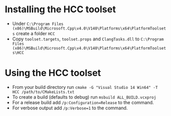 Installing the HCC toolset
==============================
- Under `C:\Program Files (x86)\MSBuild\Microsoft.Cpp\v4.0\V140\Platforms\x64\PlatformToolsets` create a folder `HCC`
- Copy `toolset.targets`, `toolset.props` and `ClangTasks.dll` to `C:\Program Files (x86)\MSBuild\Microsoft.Cpp\v4.0\V140\Platforms\x64\PlatformToolsets\HCC`

Using the HCC toolset
=====================
- From your build directory run `cmake -G "Visual Studio 14 Win64" -T HCC /path/to/CMakeLists.txt`
- To create a build (defaults to debug) run `msbuild ALL_BUILD.vcxproj`
- For a release build add `/p:Configuration=Release` to the command.
- For verbose output add `/p:Verbose=1` to the command.
